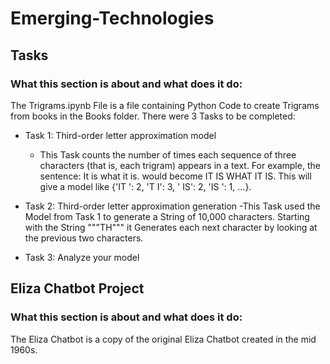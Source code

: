 # Emerging-Technologies

## Tasks
### What this section is about and what does it do:

The Trigrams.ipynb File is a file containing Python Code to create Trigrams from books in the Books folder. 
There were 3 Tasks to be completed:
- Task 1: Third-order letter approximation model
  - This Task counts the number of times each sequence of three characters (that is, each trigram) appears in a text. For example, the sentence: It is what it is. would become IT IS WHAT IT IS. This will give a model like {'IT ': 2, 'T I': 3, ' IS': 2, 'IS ': 1, ...}.
    
- Task 2: Third-order letter approximation generation
    -This Task used the Model from Task 1 to generate a String of 10,000 characters. Starting with the String """TH""" it Generates each next character by looking at the previous two characters.

- Task 3: Analyze your model 


## Eliza Chatbot Project
### What this section is about and what does it do:

The Eliza Chatbot is a copy of the original Eliza Chatbot created in the mid 1960s.

